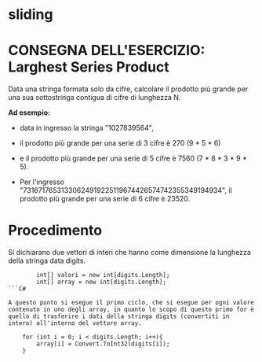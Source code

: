 # sliding
# CONSEGNA DELL'ESERCIZIO: Larghest Series Product

Data una stringa formata solo da cifre, calcolare il prodotto più grande per una sua sottostringa contigua di cifre di lunghezza N.

**Ad esempio:**

- data in ingresso la stringa "1027839564", 
- il prodotto più grande per una serie di 3 cifre è 270 (9 * 5 * 6)
- e il prodotto più grande per una serie di 5 cifre è 7560 (7 * 8 * 3 * 9 * 5).

- Per l'ingresso "73167176531330624919225119674426574742355349194934", il prodotto più grande per una serie di 6 cifre è 23520.

# Procedimento

Si dichiarano due vettori di interi che hanno come dimensione la lunghezza della stringa data digits.

```
        int[] valori = new int[digits.Length];
        int[] array = new int[digits.Length];
```C#

A questo punto si esegue il primo ciclo, che si esegue per ogni valore contenuto in uno degli array, in quanto lo scopo di questo primo for è quello di trasferire i dati della stringa digits (convertiti in intero) all'interno del vettore array.

```
        for (int i = 0; i < digits.Length; i++){
            array[i] = Convert.ToInt32(digits[i]);
        }
```C#
